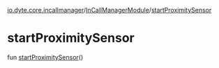 [io.dyte.core.incallmanager](../index.md)/[InCallManagerModule](index.md)/[startProximitySensor](start-proximity-sensor.md)

# startProximitySensor


fun [startProximitySensor](start-proximity-sensor.md)()
